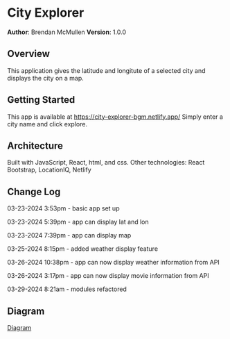 # City Explorer

**Author**: Brendan McMullen
**Version**: 1.0.0

## Overview
This application gives the latitude and longitute of a selected city and displays the city on a map.

## Getting Started
This app is available at https://city-explorer-bgm.netlify.app/ Simply enter a city name and click explore.

## Architecture
Built with JavaScript, React, html, and css.
Other technologies:
React Bootstrap, LocationIQ, Netlify

## Change Log


03-23-2024 3:53pm - basic app set up

03-23-2024 5:39pm - app can display lat and lon

03-23-2024 7:39pm - app can display map

03-25-2024 8:15pm - added weather display feature

03-26-2024 10:38pm - app can now display weather information from API

03-26-2024 3:17pm - app can now display movie information from API

03-29-2024 8:21am - modules refactored

## Diagram
[Diagram](Diagram.pdf)


